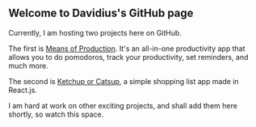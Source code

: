 ## Welcome to Davidius's GitHub page

Currently, I am hosting two projects here on GitHub. 

The first is [Means of Production](https://github.com/davidius/Means-of-Production). It's an all-in-one productivity app that allows you to do pomodoros, track your productivity, set reminders, and much more. 

The second is [Ketchup or Catsup](https://github.com/davidius/Ketchup-or-Catsup), a simple shopping list app made in React.js.

I am hard at work on other exciting projects, and shall add them here shortly, so watch this space.
